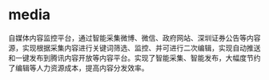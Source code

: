 # media
自媒体内容监控平台，通过智能采集微博、微信、政府网站、深圳证券公告等内容源，实现根据采集内容进行关键词筛选、监控、并可进行二次编辑，实现自动推送和一键发布到腾讯内容开放等内容平台。实现了智能采集、智能发布，大幅度节约了编辑等人力资源成本，提高内容分发效率。
